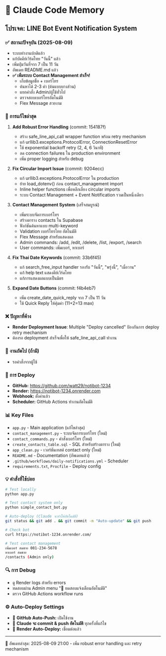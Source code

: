 # 🤖 Claude Code Memory

## โปรเจค: LINE Bot Event Notification System

### ✅ สถานะปัจจุบัน (2025-08-09)
- ระบบทำงานปกติแล้ว
- แก้บัคคีย์เวิร์ดไทย "วันนี้" แล้ว  
- เพิ่มปุ่มวันที่จาก 7 เป็น 11 วัน
- อัพเดท README.md แล้ว
- **✅ เพิ่มระบบ Contact Management สำเร็จ!**
  - เก็บข้อมูลชื่อ + เบอร์โทร
  - ค้นหาได้ 2-3 คำ (ค้นแบบบางส่วน)
  - แยกคำสั่ง Admin/ผู้ใช้ทั่วไป
  - ตรวจสอบเบอร์โทรอัตโนมัติ
  - Flex Message สวยงาม

### 🔧 การแก้ไขล่าสุด
1. **Add Robust Error Handling** (commit: 154187f)
   - สร้าง safe_line_api_call wrapper function พร้อม retry mechanism
   - แก้ urllib3.exceptions.ProtocolError, ConnectionResetError
   - ใช้ exponential backoff retry (2, 4, 6 วินาที) 
   - ลด connection failures ใน production environment
   - เพิ่ม proper logging สำหรับ debug

2. **Fix Circular Import Issue** (commit: 9204ecc)
   - แก้ urllib3.exceptions.ProtocolError ใน production  
   - ย้าย load_dotenv() ก่อน contact_management import
   - Inline helper functions เพื่อหลีกเลี่ยง circular imports
   - ระบบ Contact Management + Event Notification รวมเป็นหนึ่งเดียว

3. **Contact Management System** (เสร็จสมบูรณ์)
   - เพิ่มระบบจัดการเบอร์โทร
   - สร้างตาราง contacts ใน Supabase
   - ฟังก์ชันค้นหาแบบ multi-keyword
   - Validation เบอร์โทรไทย อัตโนมัติ
   - Flex Message สำหรับแสดงผล
   - Admin commands: /add, /edit, /delete, /list, /export, /search
   - User commands: เพิ่มเบอร์, หาเบอร์

4. **Fix Thai Date Keywords** (commit: 33b6f45)
   - แก้ search_free_input handler รองรับ "วันนี้", "พรุ่งนี้", "เมื่อวาน"
   - แก้ help text แสดงคีย์เวิร์ดไทย
   - แก้การแสดงผลแบบเป็นมิตร

5. **Expand Date Buttons** (commit: f4b4eb7)
   - เพิ่ม create_date_quick_reply จาก 7 เป็น 11 วัน
   - ใช้ Quick Reply ให้คุ้มค่า (11+2=13 max)

### ❌ ปัญหาที่ค้าง
- **Render Deployment Issue**: Multiple "Deploy cancelled" ป้องกันการ deploy retry mechanism
- ต้องรอ deployment สำเร็จเพื่อให้ safe_line_api_call ทำงาน

### 🎯 งานถัดไป (ถ้ามี)
- รอคำสั่งจากผู้ใช้

### 🚀 การ Deploy
- **GitHub:** https://github.com/watt29/notibot-1234  
- **Render:** https://notibot-1234.onrender.com
- **Webhook:** ตั้งค่าแล้ว
- **Scheduler:** GitHub Actions ทำงานอัตโนมัติ

### 📊 Key Files
- `app.py` - Main application (แก้ไขล่าสุด)
- `contact_management.py` - ระบบจัดการเบอร์โทร (ใหม่)
- `contact_commands.py` - คำสั่งเบอร์โทร (ใหม่)
- `create_contacts_table.sql` - SQL สำหรับสร้างตาราง (ใหม่)
- `app_clean.py` - เวอร์ชันเทสต์ contact only (ใหม่)
- `README.md` - Documentation (อัพเดทแล้ว)
- `.github/workflows/daily-notifications.yml` - Scheduler
- `requirements.txt`, `Procfile` - Deploy config

### 💡 คำสั่งที่ใช้บ่อย
```bash
# Test locally
python app.py

# Test contact system only  
python simple_contact_bot.py

# Auto-deploy (Claude จะทำให้อัตโนมัติ)
git status && git add . && git commit -m "Auto-update" && git push

# Check bot
curl https://notibot-1234.onrender.com/

# Test contact management
เพิ่มเบอร์ สมชาย 081-234-5678
หาเบอร์ สมชาย
/contacts (Admin only)
```

### 🔍 การ Debug
- ดู Render logs สำหรับ errors
- ทดสอบผ่าน Admin menu "🤖 ทดสอบแจ้งเตือนอัตโนมัติ"
- ตรวจ GitHub Actions workflow runs

### ⚙️ **Auto-Deploy Settings**
- 🔄 **GitHub Auto-Push:** เปิดใช้งาน
- 🤖 **Claude จะ commit & push อัตโนมัติ** ทุกครั้งที่แก้ไข
- 🚀 **Render Auto-Deploy:** เชื่อมต่อแล้ว

---
📝 อัพเดทล่าสุด: 2025-08-09 21:00 - เพิ่ม robust error handling และ retry mechanism